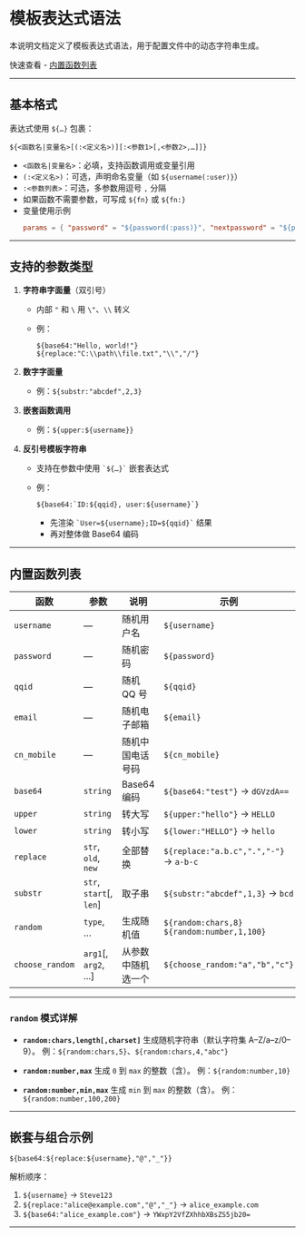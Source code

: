 # 模板表达式语法

本说明文档定义了模板表达式语法，用于配置文件中的动态字符串生成。

快速查看 - [内置函数列表](#内置函数列表)

---

## 基本格式

表达式使用 `${…}` 包裹：

```text
${<函数名|变量名>[(:<定义名>)][:<参数1>[,<参数2>,…]]}
```

- `<函数名|变量名>`：必填，支持函数调用或变量引用
- `(:<定义名>)`：可选，声明命名变量（如 `${username(:user)}`）
- `:<参数列表>`：可选，多参数用逗号 `,` 分隔
- 如果函数不需要参数，可写成 `${fn}` 或 `${fn:}`
- 变量使用示例
  ```toml
  params = { "password" = "${password(:pass)}", "nextpassword" = "${pass}" }
  ```

---

## 支持的参数类型

1. **字符串字面量**（双引号）

   - 内部 `"` 和 `\` 用 `\"`、`\\` 转义
   - 例：

     ```text
     ${base64:"Hello, world!"}
     ${replace:"C:\\path\\file.txt","\\","/"}
     ```

2. **数字字面量**

   - 例：`${substr:"abcdef",2,3}`

3. **嵌套函数调用**

   - 例：`${upper:${username}}`

4. **反引号模板字符串**

   - 支持在参数中使用 `` `${…}` `` 嵌套表达式
   - 例：

     ```text
     ${base64:`ID:${qqid}, user:${username}`}
     ```

     - 先渲染 `` `User=${username};ID=${qqid}` `` 结果
     - 再对整体做 Base64 编码

---

## 内置函数列表

| 函数            | 参数                     | 说明               | 示例                                              |
| --------------- | ------------------------ | ------------------ | ------------------------------------------------- |
| `username`      | —                        | 随机用户名         | `${username}`                                     |
| `password`      | —                        | 随机密码           | `${password}`                                     |
| `qqid`          | —                        | 随机 QQ 号         | `${qqid}`                                         |
| `email`         | —                        | 随机电子邮箱       | `${email}`                                        |
| `cn_mobile`     | —                        | 随机中国电话号码   | `${cn_mobile}`                                    |
| `base64`        | `string`                 | Base64 编码        | `${base64:"test"}` → `dGVzdA==`                   |
| `upper`         | `string`                 | 转大写             | `${upper:"hello"}` → `HELLO`                      |
| `lower`         | `string`                 | 转小写             | `${lower:"HELLO"}` → `hello`                      |
| `replace`       | `str`, `old`, `new`      | 全部替换           | `${replace:"a.b.c",".","-"}` → `a-b-c`            |
| `substr`        | `str`, `start`\[, `len`] | 取子串             | `${substr:"abcdef",1,3}` → `bcd`                  |
| `random`        | `type`, …                | 生成随机值         | `${random:chars,8}` <br> `${random:number,1,100}` |
| `choose_random` | `arg1`[, `arg2`, ...]    | 从参数中随机选一个 | `${choose_random:"a","b","c"}`                    |

---

### `random` 模式详解

- **`random:chars,length[,charset]`**
  生成随机字符串（默认字符集 A–Z/a–z/0–9）。
  例：`${random:chars,5}`、`${random:chars,4,"abc"}`

- **`random:number,max`**
  生成 `0` 到 `max` 的整数（含）。
  例：`${random:number,10}`

- **`random:number,min,max`**
  生成 `min` 到 `max` 的整数（含）。
  例：`${random:number,100,200}`

---

## 嵌套与组合示例

```text
${base64:${replace:${username},"@","_"}}
```

解析顺序：

1. `${username}` → `Steve123`
2. `${replace:"alice@example.com","@","_"}` → `alice_example.com`
3. `${base64:"alice_example.com"}` → `YWxpY2VfZXhhbXBsZS5jb20=`

---
